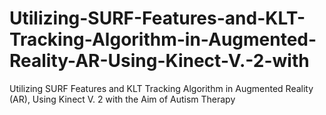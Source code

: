 # Utilizing-SURF-Features-and-KLT-Tracking-Algorithm-in-Augmented-Reality-AR-Using-Kinect-V.-2-with
Utilizing SURF Features and KLT Tracking Algorithm in Augmented Reality (AR), Using Kinect V. 2 with the Aim of Autism Therapy
